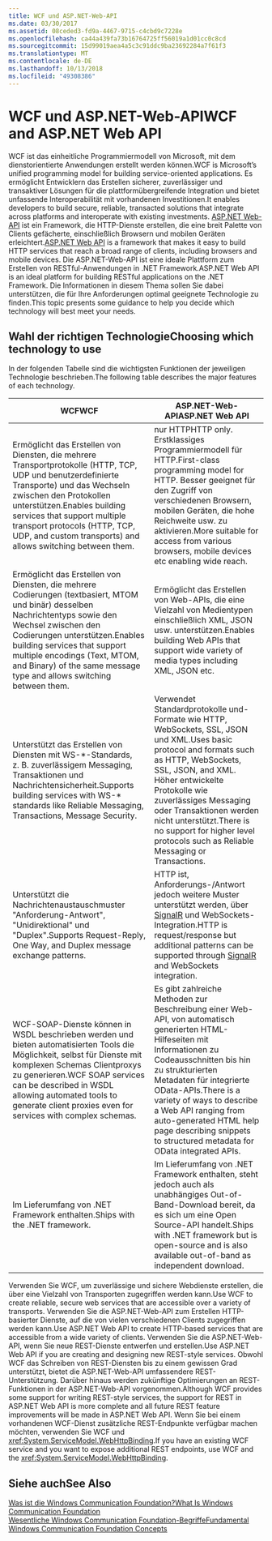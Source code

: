 ```yaml
---
title: WCF und ASP.NET-Web-API
ms.date: 03/30/2017
ms.assetid: 08ceded3-fd9a-4467-9715-c4cbd9c7228e
ms.openlocfilehash: ca44a439fa73b16764725ff56019a1d01cc0c8cd
ms.sourcegitcommit: 15d99019aea4a5c3c91ddc9ba23692284a7f61f3
ms.translationtype: MT
ms.contentlocale: de-DE
ms.lasthandoff: 10/13/2018
ms.locfileid: "49308386"
---
```

# <a name="wcf-and-aspnet-web-api"></a><span data-ttu-id="44203-102">WCF und ASP.NET-Web-API</span><span class="sxs-lookup"><span data-stu-id="44203-102">WCF and ASP.NET Web API</span></span>
<span data-ttu-id="44203-103">WCF ist das einheitliche Programmiermodell von Microsoft, mit dem dienstorientierte Anwendungen erstellt werden können.</span><span class="sxs-lookup"><span data-stu-id="44203-103">WCF is Microsoft’s unified programming model for building service-oriented applications.</span></span> <span data-ttu-id="44203-104">Es ermöglicht Entwicklern das Erstellen sicherer, zuverlässiger und transaktiver Lösungen für die plattformübergreifende Integration und bietet unfassende Interoperabilität mit vorhandenen Investitionen.</span><span class="sxs-lookup"><span data-stu-id="44203-104">It enables developers to build secure, reliable, transacted solutions that integrate across platforms and interoperate with existing investments.</span></span> <span data-ttu-id="44203-105">[ASP.NET Web-API](http://www.asp.net/web-api) ist ein Framework, die HTTP-Dienste erstellen, die eine breit Palette von Clients gefächerte, einschließlich Browsern und mobilen Geräten erleichtert.</span><span class="sxs-lookup"><span data-stu-id="44203-105">[ASP.NET Web API](http://www.asp.net/web-api) is a framework that makes it easy to build HTTP services that reach a broad range of clients, including browsers and mobile devices.</span></span> <span data-ttu-id="44203-106">Die ASP.NET-Web-API ist eine ideale Plattform zum Erstellen von RESTful-Anwendungen in .NET Framework.</span><span class="sxs-lookup"><span data-stu-id="44203-106">ASP.NET Web API is an ideal platform for building RESTful applications on the .NET Framework.</span></span> <span data-ttu-id="44203-107">Die Informationen in diesem Thema sollen Sie dabei unterstützen, die für Ihre Anforderungen optimal geeignete Technologie zu finden.</span><span class="sxs-lookup"><span data-stu-id="44203-107">This topic presents some guidance to help you decide which technology will best meet your needs.</span></span>  
  
## <a name="choosing-which-technology-to-use"></a><span data-ttu-id="44203-108">Wahl der richtigen Technologie</span><span class="sxs-lookup"><span data-stu-id="44203-108">Choosing which technology to use</span></span>  
 <span data-ttu-id="44203-109">In der folgenden Tabelle sind die wichtigsten Funktionen der jeweiligen Technologie beschrieben.</span><span class="sxs-lookup"><span data-stu-id="44203-109">The following table describes the major features of each technology.</span></span>  
  
|<span data-ttu-id="44203-110">WCF</span><span class="sxs-lookup"><span data-stu-id="44203-110">WCF</span></span>|<span data-ttu-id="44203-111">ASP.NET-Web-API</span><span class="sxs-lookup"><span data-stu-id="44203-111">ASP.NET Web API</span></span>|  
|---------|---------------------|  
|<span data-ttu-id="44203-112">Ermöglicht das Erstellen von Diensten, die mehrere Transportprotokolle (HTTP, TCP, UDP und benutzerdefinierte Transporte) und das Wechseln zwischen den Protokollen unterstützen.</span><span class="sxs-lookup"><span data-stu-id="44203-112">Enables building services that support multiple transport protocols (HTTP, TCP, UDP, and custom transports) and allows switching between them.</span></span>|<span data-ttu-id="44203-113">nur HTTP</span><span class="sxs-lookup"><span data-stu-id="44203-113">HTTP only.</span></span> <span data-ttu-id="44203-114">Erstklassiges Programmiermodell für HTTP.</span><span class="sxs-lookup"><span data-stu-id="44203-114">First-class programming model for HTTP.</span></span> <span data-ttu-id="44203-115">Besser geeignet für den Zugriff von verschiedenen Browsern, mobilen Geräten, die hohe Reichweite usw. zu aktivieren.</span><span class="sxs-lookup"><span data-stu-id="44203-115">More suitable for access from various browsers, mobile devices etc enabling wide reach.</span></span>|  
|<span data-ttu-id="44203-116">Ermöglicht das Erstellen von Diensten, die mehrere Codierungen (textbasiert, MTOM und binär) desselben Nachrichtentyps sowie den Wechsel zwischen den Codierungen unterstützen.</span><span class="sxs-lookup"><span data-stu-id="44203-116">Enables building services that support multiple encodings (Text, MTOM, and Binary) of the same message type and allows switching between them.</span></span>|<span data-ttu-id="44203-117">Ermöglicht das Erstellen von Web-APIs, die eine Vielzahl von Medientypen einschließlich XML, JSON usw. unterstützen.</span><span class="sxs-lookup"><span data-stu-id="44203-117">Enables building Web APIs that support wide variety of media types including XML, JSON etc.</span></span>|  
|<span data-ttu-id="44203-118">Unterstützt das Erstellen von Diensten mit WS-\*-Standards, z. B. zuverlässigem Messaging, Transaktionen und Nachrichtensicherheit.</span><span class="sxs-lookup"><span data-stu-id="44203-118">Supports building services with WS-\* standards like Reliable Messaging, Transactions, Message Security.</span></span>|<span data-ttu-id="44203-119">Verwendet Standardprotokolle und-Formate wie HTTP, WebSockets, SSL, JSON und XML.</span><span class="sxs-lookup"><span data-stu-id="44203-119">Uses basic protocol and formats such as HTTP, WebSockets, SSL, JSON, and XML.</span></span> <span data-ttu-id="44203-120">Höher entwickelte Protokolle wie zuverlässiges Messaging oder Transaktionen werden nicht unterstützt.</span><span class="sxs-lookup"><span data-stu-id="44203-120">There is no support for higher level protocols such as Reliable Messaging or Transactions.</span></span>|  
|<span data-ttu-id="44203-121">Unterstützt die Nachrichtenaustauschmuster "Anforderung-Antwort", "Unidirektional" und "Duplex".</span><span class="sxs-lookup"><span data-stu-id="44203-121">Supports Request-Reply, One Way, and Duplex message exchange patterns.</span></span>|<span data-ttu-id="44203-122">HTTP ist, Anforderungs-/Antwort jedoch weitere Muster unterstützt werden, über [SignalR](https://github.com/SignalR/SignalR) und WebSockets-Integration.</span><span class="sxs-lookup"><span data-stu-id="44203-122">HTTP is request/response but additional patterns can be supported through [SignalR](https://github.com/SignalR/SignalR) and WebSockets integration.</span></span>|  
|<span data-ttu-id="44203-123">WCF-SOAP-Dienste können in WSDL beschrieben werden und bieten automatisierten Tools die Möglichkeit, selbst für Dienste mit komplexen Schemas Clientproxys zu generieren.</span><span class="sxs-lookup"><span data-stu-id="44203-123">WCF SOAP services can be described in WSDL allowing automated tools to generate client proxies even for services with complex schemas.</span></span>|<span data-ttu-id="44203-124">Es gibt zahlreiche Methoden zur Beschreibung einer Web-API, von automatisch generierten HTML-Hilfeseiten mit Informationen zu Codeausschnitten bis hin zu strukturierten Metadaten für integrierte OData-APIs.</span><span class="sxs-lookup"><span data-stu-id="44203-124">There is a variety of ways to describe a Web API ranging from auto-generated HTML help page describing snippets to structured metadata for OData integrated APIs.</span></span>|  
|<span data-ttu-id="44203-125">Im Lieferumfang von .NET Framework enthalten.</span><span class="sxs-lookup"><span data-stu-id="44203-125">Ships with the .NET framework.</span></span>|<span data-ttu-id="44203-126">Im Lieferumfang von .NET Framework enthalten, steht jedoch auch als unabhängiges Out-of-Band-Download bereit, da es sich um eine Open Source-API handelt.</span><span class="sxs-lookup"><span data-stu-id="44203-126">Ships with .NET framework but is open-source and is also available out-of-band as independent download.</span></span>|  
  
 <span data-ttu-id="44203-127">Verwenden Sie WCF, um zuverlässige und sichere Webdienste erstellen, die über eine Vielzahl von Transporten zugegriffen werden kann.</span><span class="sxs-lookup"><span data-stu-id="44203-127">Use WCF to create reliable, secure web services that are accessible over a variety of transports.</span></span> <span data-ttu-id="44203-128">Verwenden Sie die ASP.NET-Web-API zum Erstellen HTTP-basierter Dienste, auf die von vielen verschiedenen Clients zugegriffen werden kann.</span><span class="sxs-lookup"><span data-stu-id="44203-128">Use ASP.NET Web API to create HTTP-based services that are accessible from a wide variety of clients.</span></span> <span data-ttu-id="44203-129">Verwenden Sie die ASP.NET-Web-API, wenn Sie neue REST-Dienste entwerfen und erstellen.</span><span class="sxs-lookup"><span data-stu-id="44203-129">Use ASP.NET Web API if you are creating and designing new REST-style services.</span></span> <span data-ttu-id="44203-130">Obwohl WCF das Schreiben von REST-Diensten bis zu einem gewissen Grad unterstützt, bietet die ASP.NET-Web-API umfassendere REST-Unterstützung. Darüber hinaus werden zukünftige Optimierungen an REST-Funktionen in der ASP.NET-Web-API vorgenommen.</span><span class="sxs-lookup"><span data-stu-id="44203-130">Although WCF provides some support for writing REST-style services, the support for REST in ASP.NET Web API is more complete and all future REST feature improvements will be made in ASP.NET Web API.</span></span> <span data-ttu-id="44203-131">Wenn Sie bei einem vorhandenen WCF-Dienst zusätzliche REST-Endpunkte verfügbar machen möchten, verwenden Sie WCF und <xref:System.ServiceModel.WebHttpBinding>.</span><span class="sxs-lookup"><span data-stu-id="44203-131">If you have an existing WCF service and you want to expose additional REST endpoints, use WCF and the <xref:System.ServiceModel.WebHttpBinding>.</span></span>  
  
## <a name="see-also"></a><span data-ttu-id="44203-132">Siehe auch</span><span class="sxs-lookup"><span data-stu-id="44203-132">See Also</span></span>  
 [<span data-ttu-id="44203-133">Was ist die Windows Communication Foundation?</span><span class="sxs-lookup"><span data-stu-id="44203-133">What Is Windows Communication Foundation</span></span>](../../../docs/framework/wcf/whats-wcf.md)  
 [<span data-ttu-id="44203-134">Wesentliche Windows Communication Foundation-Begriffe</span><span class="sxs-lookup"><span data-stu-id="44203-134">Fundamental Windows Communication Foundation Concepts</span></span>](../../../docs/framework/wcf/fundamental-concepts.md)  
